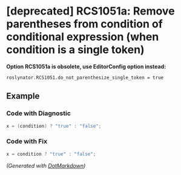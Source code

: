 # \[deprecated\] RCS1051a: Remove parentheses from condition of conditional expression \(when condition is a single token\)

**Option RCS1051a is obsolete, use EditorConfig option instead:**

```
roslynator.RCS1051.do_not_parenthesize_single_token = true
```

## Example

### Code with Diagnostic

```csharp
x = (condition) ? "true" : "false";
```

### Code with Fix

```csharp
x = condition ? "true" : "false";
```


*\(Generated with [DotMarkdown](http://github.com/JosefPihrt/DotMarkdown)\)*